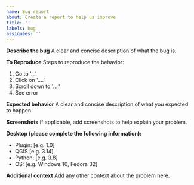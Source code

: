 ```yaml
---
name: Bug report
about: Create a report to help us improve
title: ''
labels: bug
assignees: ''
---
```


**Describe the bug**
A clear and concise description of what the bug is.

**To Reproduce**
Steps to reproduce the behavior:

1. Go to '...'
1. Click on '....'
1. Scroll down to '....'
1. See error

**Expected behavior**
A clear and concise description of what you expected to happen.

**Screenshots**
If applicable, add screenshots to help explain your problem.

**Desktop (please complete the following information):**

- Plugin: \[e.g. 1.0\]
- QGIS \[e.g. 3.14\]
- Python: \[e.g. 3.8\]
- OS: \[e.g. Windows 10, Fedora 32\]

**Additional context**
Add any other context about the problem here.
